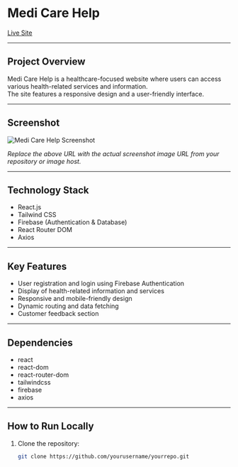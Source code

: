 # Medi Care Help

[Live Site](https://medi-care-help.netlify.app/)

---

## Project Overview

Medi Care Help is a healthcare-focused website where users can access various health-related services and information.  
The site features a responsive design and a user-friendly interface.

---

## Screenshot

![Medi Care Help Screenshot](https://raw.githubusercontent.com/yourusername/yourrepo/main/path-to-screenshot.png)

*Replace the above URL with the actual screenshot image URL from your repository or image host.*

---

## Technology Stack

- React.js
- Tailwind CSS
- Firebase (Authentication & Database)
- React Router DOM
- Axios

---

## Key Features

- User registration and login using Firebase Authentication
- Display of health-related information and services
- Responsive and mobile-friendly design
- Dynamic routing and data fetching
- Customer feedback section

---

## Dependencies

- react
- react-dom
- react-router-dom
- tailwindcss
- firebase
- axios

---

## How to Run Locally

1. Clone the repository:
   ```bash
   git clone https://github.com/yourusername/yourrepo.git
